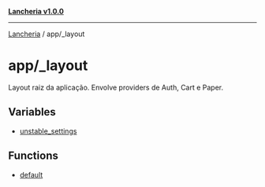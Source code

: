 [**Lancheria v1.0.0**](../../README.md)

***

[Lancheria](../../README.md) / app/\_layout

# app/\_layout

Layout raiz da aplicação. Envolve providers de Auth, Cart e Paper.

## Variables

- [unstable\_settings](variables/unstable_settings.md)

## Functions

- [default](functions/default.md)
